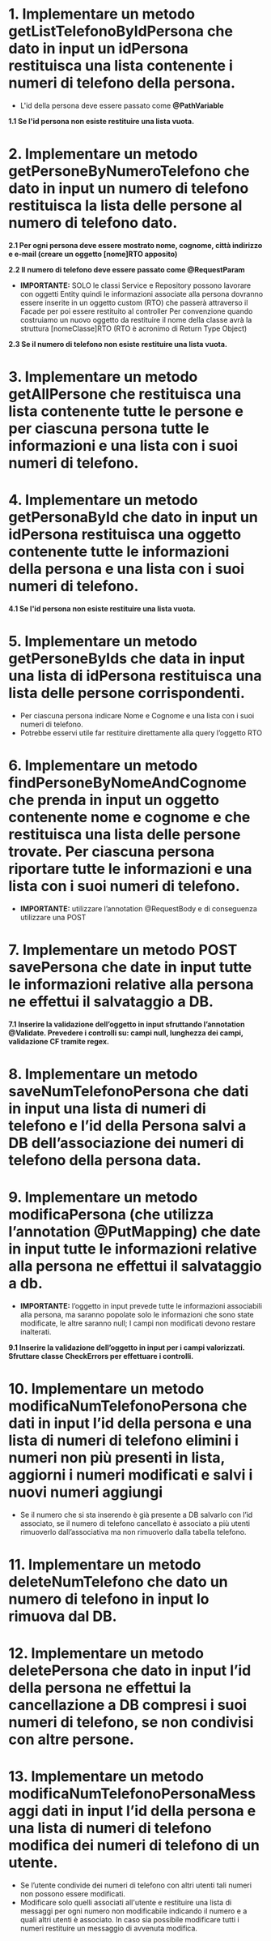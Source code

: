 # 1.	Implementare un metodo getListTelefonoByIdPersona che dato in input un idPersona restituisca una lista contenente i numeri di telefono della persona.

  - L'id della persona deve essere passato come **@PathVariable**

  **1.1	Se l'id persona non esiste restituire una lista vuota.**

# 2.	Implementare un metodo getPersoneByNumeroTelefono che dato in input un numero di telefono restituisca la lista delle persone al numero di telefono dato.

  **2.1	Per ogni persona deve essere mostrato nome, cognome, città indirizzo e e-mail (creare un oggetto [nome]RTO apposito)**

  **2.2	Il numero di telefono deve essere passato come @RequestParam**

  - **IMPORTANTE:** SOLO le classi Service e Repository possono lavorare con oggetti Entity quindi le informazioni associate alla 
    persona dovranno essere inserite in un oggetto custom (RTO) che passerà attraverso il Facade per poi essere restituito al controller
    Per convenzione quando costruiamo un nuovo oggetto da restituire il nome della classe avrà la struttura 
    [nomeClasse]RTO (RTO è acronimo di Return Type Object)

  **2.3	 Se il numero di telefono non esiste restituire una lista vuota.**

# 3.	Implementare un metodo getAllPersone che restituisca una lista contenente tutte le persone e per ciascuna persona tutte le informazioni e una lista con i suoi numeri di telefono.

# 4.	Implementare un metodo getPersonaById che dato in input un idPersona restituisca una oggetto contenente tutte le informazioni della persona e una lista con i suoi numeri di telefono.

  **4.1	 Se l'id persona non esiste restituire una lista vuota.**

# 5.	Implementare un metodo getPersoneByIds che data in input una lista di idPersona restituisca una lista delle persone corrispondenti.

  - Per ciascuna persona indicare Nome e Cognome e una lista con i suoi numeri di telefono.
  - Potrebbe esservi utile far restituire direttamente alla query l’oggetto RTO

# 6.	Implementare un metodo findPersoneByNomeAndCognome che prenda in input un oggetto contenente nome e cognome e che restituisca una lista delle persone trovate. Per ciascuna persona riportare tutte le informazioni e una lista con i suoi numeri di telefono.
  - **IMPORTANTE:** utilizzare l’annotation @RequestBody e di conseguenza utilizzare una POST

# 7.	Implementare un metodo POST savePersona che date in input tutte le informazioni relative alla persona ne effettui il salvataggio a DB.

  **7.1	Inserire la validazione dell’oggetto in input sfruttando l’annotation @Validate. Prevedere i controlli su: campi null, lunghezza dei campi, validazione CF tramite regex.**

# 8.	Implementare un metodo saveNumTelefonoPersona che dati in input una lista di numeri di telefono e l’id della Persona salvi a DB dell’associazione dei numeri di telefono della persona data.

# 9.	Implementare un metodo modificaPersona (che utilizza l’annotation @PutMapping) che date in input tutte le informazioni relative alla persona ne effettui il salvataggio a db.

  - **IMPORTANTE:** l’oggetto in input prevede tutte le informazioni associabili alla persona, ma saranno popolate solo le informazioni che sono state
  modificate, le altre saranno null; I campi non modificati devono restare inalterati.

  **9.1  Inserire la validazione dell’oggetto in input per i campi valorizzati. Sfruttare classe CheckErrors per effettuare i controlli.**

# 10.	Implementare un metodo modificaNumTelefonoPersona che dati in input l’id della persona e una lista di numeri di telefono elimini i numeri non più presenti in lista, aggiorni i numeri modificati e salvi i nuovi numeri aggiungi 
- Se il numero che si sta inserendo è già presente a DB salvarlo con l’id associato, se il numero di telefono cancellato è associato a più utenti rimuoverlo dall’associativa ma non rimuoverlo dalla tabella telefono.

# 11.	Implementare un metodo deleteNumTelefono che dato un numero di telefono in input lo rimuova dal DB.

# 12.	Implementare un metodo deletePersona che dato in input l’id della persona ne effettui la cancellazione a DB compresi i suoi numeri di telefono, se non condivisi con altre persone.

# 13.	Implementare un metodo modificaNumTelefonoPersonaMessaggi dati in input l’id della persona e una lista di numeri di telefono modifica dei numeri di telefono di un utente. 
- Se l’utente condivide dei numeri di telefono con altri utenti tali numeri non possono essere modificati.
- Modificare solo quelli associati all'utente e restituire una lista di messaggi per ogni numero non modificabile indicando il numero e a quali altri utenti è associato. In caso sia possibile modificare tutti i numeri restituire un messaggio di avvenuta modifica.
